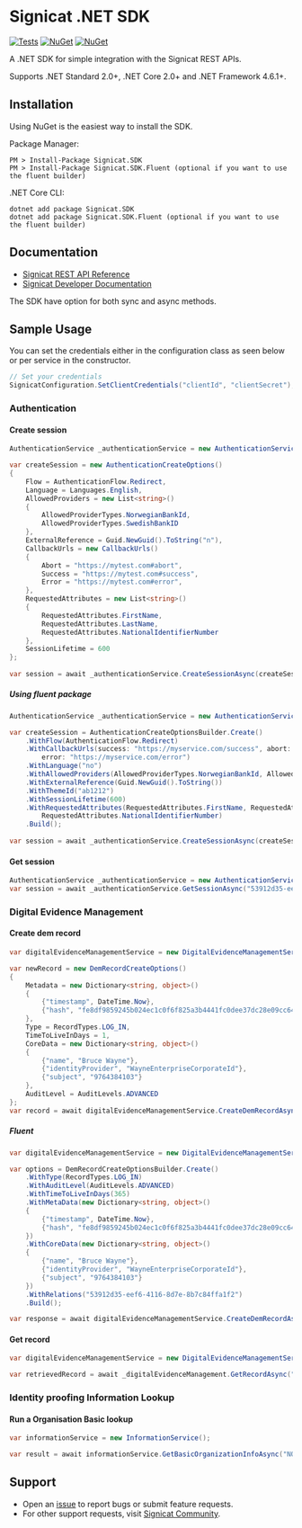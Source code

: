 # Signicat .NET SDK

[![Tests](https://github.com/signicat/signicat-net/actions/workflows/dotnet-build-and-test.yml/badge.svg)](https://github.com/signicat/signicat-net/actions/workflows/dotnet-build-and-test.yml)
[![NuGet](https://img.shields.io/nuget/v/Signicat.SDK.svg?label=Signicat.SDK)](https://www.nuget.org/packages/Signicat.SDK) [![NuGet](https://img.shields.io/nuget/v/Signicat.SDK.Fluent.svg?label=Signicat.SDK.Fluent)](https://www.nuget.org/packages/Signicat.SDK.Fluent)

A .NET SDK for simple integration with the Signicat REST APIs.

Supports .NET Standard 2.0+, .NET Core 2.0+ and .NET Framework 4.6.1+.

## Installation

Using NuGet is the easiest way to install the SDK.

Package Manager:

	PM > Install-Package Signicat.SDK
    PM > Install-Package Signicat.SDK.Fluent (optional if you want to use the fluent builder)

.NET Core CLI:

	dotnet add package Signicat.SDK
    dotnet add package Signicat.SDK.Fluent (optional if you want to use the fluent builder)

## Documentation

- [Signicat REST API Reference](https://developer.signicat.com/dtp/apis/authentication/)
- [Signicat Developer Documentation](https://developer.signicat.com/dtp/docs)

The SDK have option for both sync and async methods.

## Sample Usage

You can set the credentials either in the configuration class as seen below or per service in the constructor.

```csharp
// Set your credentials
SignicatConfiguration.SetClientCredentials("clientId", "clientSecret");
```

### Authentication

#### Create session

```csharp
AuthenticationService _authenticationService = new AuthenticationService();

var createSession = new AuthenticationCreateOptions()
{
    Flow = AuthenticationFlow.Redirect,
    Language = Languages.English,
    AllowedProviders = new List<string>()
    {
        AllowedProviderTypes.NorwegianBankId,
        AllowedProviderTypes.SwedishBankID
    },
    ExternalReference = Guid.NewGuid().ToString("n"),
    CallbackUrls = new CallbackUrls()
    {
        Abort = "https://mytest.com#abort",
        Success = "https://mytest.com#success",
        Error = "https://mytest.com#error",
    },
    RequestedAttributes = new List<string>()
    {
        RequestedAttributes.FirstName,
        RequestedAttributes.LastName,
        RequestedAttributes.NationalIdentifierNumber
    },
    SessionLifetime = 600
};
             
var session = await _authenticationService.CreateSessionAsync(createSession);
```

##### Using fluent package

```csharp
AuthenticationService _authenticationService = new AuthenticationService();

var createSession = AuthenticationCreateOptionsBuilder.Create()
    .WithFlow(AuthenticationFlow.Redirect)
    .WithCallbackUrls(success: "https://myservice.com/success", abort: "https://myservice.com/abort",
        error: "https://myservice.com/error")
    .WithLanguage("no")
    .WithAllowedProviders(AllowedProviderTypes.NorwegianBankId, AllowedProviderTypes.iDIN)
    .WithExternalReference(Guid.NewGuid().ToString())
    .WithThemeId("ab1212")
    .WithSessionLifetime(600)
    .WithRequestedAttributes(RequestedAttributes.FirstName, RequestedAttributes.LastName,
        RequestedAttributes.NationalIdentifierNumber)
    .Build();
                
var session = await _authenticationService.CreateSessionAsync(createSession);
```

#### Get session

```csharp
AuthenticationService _authenticationService = new AuthenticationService();
var session = await _authenticationService.GetSessionAsync("53912d35-eef6-4116-8d7e-8b7c84ffa1f2");
```

### Digital Evidence Management

#### Create dem record

```csharp
var digitalEvidenceManagementService = new DigitalEvidenceManagementService();

var newRecord = new DemRecordCreateOptions()
{
    Metadata = new Dictionary<string, object>()
    {
        {"timestamp", DateTime.Now},
        {"hash", "fe8df9859245b024ec1c0f6f825a3b4441fc0dee37dc28e09cc64308ba6714f3"},
    },
    Type = RecordTypes.LOG_IN,
    TimeToLiveInDays = 1,
    CoreData = new Dictionary<string, object>()
    {
        {"name", "Bruce Wayne"},
        {"identityProvider", "WayneEnterpriseCorporateId"},
        {"subject", "9764384103"}
    },
    AuditLevel = AuditLevels.ADVANCED
};
var record = await digitalEvidenceManagementService.CreateDemRecordAsync(newRecord);
```

##### Fluent

```csharp
var digitalEvidenceManagementService = new DigitalEvidenceManagementService();

var options = DemRecordCreateOptionsBuilder.Create()
    .WithType(RecordTypes.LOG_IN)
    .WithAuditLevel(AuditLevels.ADVANCED)
    .WithTimeToLiveInDays(365)
    .WithMetaData(new Dictionary<string, object>()
    {
        {"timestamp", DateTime.Now},
        {"hash", "fe8df9859245b024ec1c0f6f825a3b4441fc0dee37dc28e09cc64308ba6714f3"},
    })
    .WithCoreData(new Dictionary<string, object>()
    {
        {"name", "Bruce Wayne"},
        {"identityProvider", "WayneEnterpriseCorporateId"},
        {"subject", "9764384103"}
    })
    .WithRelations("53912d35-eef6-4116-8d7e-8b7c84ffa1f2")
    .Build();

var response = await digitalEvidenceManagementService.CreateDemRecordAsync(options);
```

#### Get record

```csharp
var digitalEvidenceManagementService = new DigitalEvidenceManagementService();

var retrievedRecord = await _digitalEvidenceManagement.GetRecordAsync("53912d35-eef6-4116-8d7e-8b7c84ffa1f2");
```

### Identity proofing Information Lookup

#### Run a Organisation Basic lookup
```csharp
var informationService = new InformationService();

var result = await informationService.GetBasicOrganizationInfoAsync("NO", "989584022");
```

## Support

- Open an [issue](https://github.com/signicat/signicat-net/issues) to report bugs or submit feature requests.
- For other support requests, visit [Signicat Community](https://community.signicat.com).
